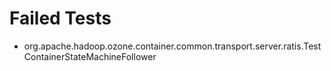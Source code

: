 # Failed Tests

 * org.apache.hadoop.ozone.container.common.transport.server.ratis.TestContainerStateMachineFollower
